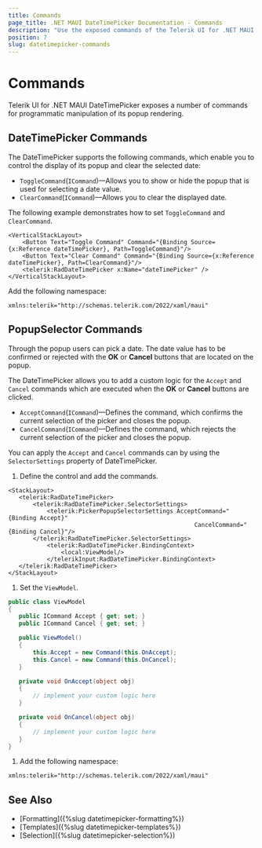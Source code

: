 ```yaml
---
title: Commands
page_title: .NET MAUI DateTimePicker Documentation - Commands
description: "Use the exposed commands of the Telerik UI for .NET MAUI DateTimePicker to programmatically manipulate the display of its popup and clear selected dates or accept or cancel the date selection."
position: 7
slug: datetimepicker-commands
---
```


# Commands

Telerik UI for .NET MAUI DateTimePicker exposes a number of commands for programmatic manipulation of its popup rendering.  

## DateTimePicker Commands

The DateTimePicker supports the following commands, which enable you to control the display of its popup and clear the selected date:

* `ToggleCommand`(`ICommand`)&mdash;Allows you to show or hide the popup that is used for selecting a date value.
* `ClearCommand`(`ICommand`)&mdash;Allows you to clear the displayed date.

The following example demonstrates how to set `ToggleCommand` and `ClearCommand`.

```XAML
<VerticalStackLayout>
	<Button Text="Toggle Command" Command="{Binding Source={x:Reference dateTimePicker}, Path=ToggleCommand}"/>
	<Button Text="Clear Command" Command="{Binding Source={x:Reference dateTimePicker}, Path=ClearCommand}"/>
	<telerik:RadDateTimePicker x:Name="dateTimePicker" />
</VerticalStackLayout>
```

Add the following namespace:

 ```XAML
xmlns:telerik="http://schemas.telerik.com/2022/xaml/maui"
 ```

## PopupSelector Commands

Through the popup users can pick a date. The date value has to be confirmed or rejected with the **OK** or **Cancel** buttons that are located on the popup.

The DateTimePicker allows you to add a custom logic for the `Accept` and `Cancel` commands which are executed when the **OK** or **Cancel** buttons are clicked.

* `AcceptCommand`(`ICommand`)&mdash;Defines the command, which confirms the current selection of the picker and closes the popup.
* `CancelCommand`(`ICommand`)&mdash;Defines the command, which rejects the current selection of the picker and closes the popup.

You can apply the `Accept` and `Cancel` commands can by using the `SelectorSettings` property of DateTimePicker.

1. Define the control and add the commands.

 ```XAML
<StackLayout>
    <telerik:RadDateTimePicker>
        <telerik:RadDateTimePicker.SelectorSettings>
            <telerik:PickerPopupSelectorSettings AcceptCommand="{Binding Accept}"
                                                      CancelCommand="{Binding Cancel}"/>
        </telerik:RadDateTimePicker.SelectorSettings>
            <telerik:RadDateTimePicker.BindingContext>
                <local:ViewModel/>
            </telerikInput:RadDateTimePicker.BindingContext>
    </telerik:RadDateTimePicker>
</StackLayout>
 ```

1. Set the `ViewModel`.

 ```C#
public class ViewModel
{
    public ICommand Accept { get; set; }
    public ICommand Cancel { get; set; }

    public ViewModel()
    {
        this.Accept = new Command(this.OnAccept);
        this.Cancel = new Command(this.OnCancel);
    }

    private void OnAccept(object obj)
    {
        // implement your custom logic here
    }

    private void OnCancel(object obj)
    {
        // implement your custom logic here
    }
}
 ```

1. Add the following namespace:

 ```XAML
xmlns:telerik="http://schemas.telerik.com/2022/xaml/maui"
 ```

## See Also

- [Formatting]({%slug datetimepicker-formatting%})
- [Templates]({%slug datetimepicker-templates%})
- [Selection]({%slug datetimepicker-selection%})
